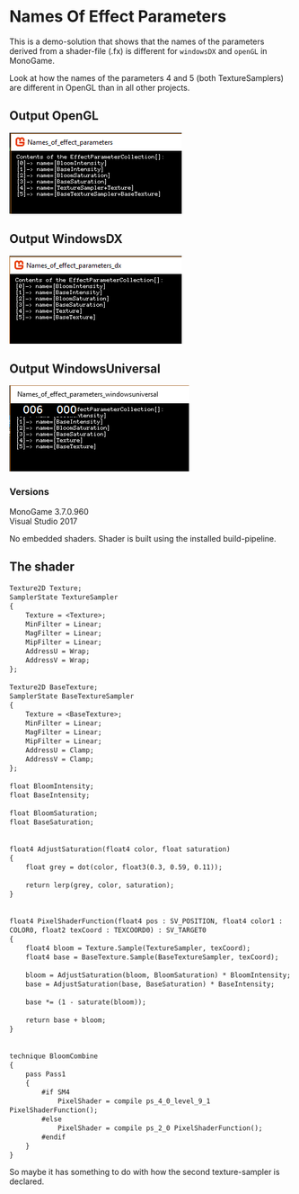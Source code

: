 # Names Of Effect Parameters

This is a demo-solution that shows that the names of the parameters derived from a shader-file (.fx) is different for `windowsDX` and `openGL` in MonoGame.

Look at how the names of the parameters 4 and 5 (both TextureSamplers) are different in OpenGL than in all other projects.

## Output OpenGL

![Icon](https://github.com/UnterrainerInformatik/MonoGame_names_of_effect_parameters/raw/master/output_opengl.png)

## Output WindowsDX

![Icon](https://github.com/UnterrainerInformatik/MonoGame_names_of_effect_parameters/raw/master/output_windows.png)

## Output WindowsUniversal

![Icon](https://github.com/UnterrainerInformatik/MonoGame_names_of_effect_parameters/raw/master/output_universal.png)

### Versions

MonoGame 3.7.0.960  
Visual Studio 2017

No embedded shaders. Shader is built using the installed build-pipeline.

## The shader

```hlsl
Texture2D Texture;
SamplerState TextureSampler
{
    Texture = <Texture>;
    MinFilter = Linear;
    MagFilter = Linear;
    MipFilter = Linear;
    AddressU = Wrap;
    AddressV = Wrap;
};

Texture2D BaseTexture;
SamplerState BaseTextureSampler
{
    Texture = <BaseTexture>;
    MinFilter = Linear;
    MagFilter = Linear;
    MipFilter = Linear;
    AddressU = Clamp;
    AddressV = Clamp;
};

float BloomIntensity;
float BaseIntensity;

float BloomSaturation;
float BaseSaturation;


float4 AdjustSaturation(float4 color, float saturation)
{
    float grey = dot(color, float3(0.3, 0.59, 0.11));

    return lerp(grey, color, saturation);
}


float4 PixelShaderFunction(float4 pos : SV_POSITION, float4 color1 : COLOR0, float2 texCoord : TEXCOORD0) : SV_TARGET0
{
    float4 bloom = Texture.Sample(TextureSampler, texCoord);
    float4 base = BaseTexture.Sample(BaseTextureSampler, texCoord);
    
    bloom = AdjustSaturation(bloom, BloomSaturation) * BloomIntensity;
    base = AdjustSaturation(base, BaseSaturation) * BaseIntensity;
    
    base *= (1 - saturate(bloom));
    
    return base + bloom;
}


technique BloomCombine
{
    pass Pass1
    {
		#if SM4
			PixelShader = compile ps_4_0_level_9_1 PixelShaderFunction();
		#else
			PixelShader = compile ps_2_0 PixelShaderFunction();
		#endif
    }
}

```

So maybe it has something to do with how the second texture-sampler is declared.